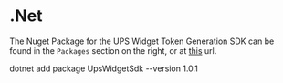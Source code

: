 # .Net

The Nuget Package for the UPS Widget Token Generation SDK can be found in the `Packages` section on the right, or at [this](https://github.com/UPS-API/Widgets-SDK/pkgs/nuget/UpsWidgetSdk) url.


dotnet add package UpsWidgetSdk --version 1.0.1
